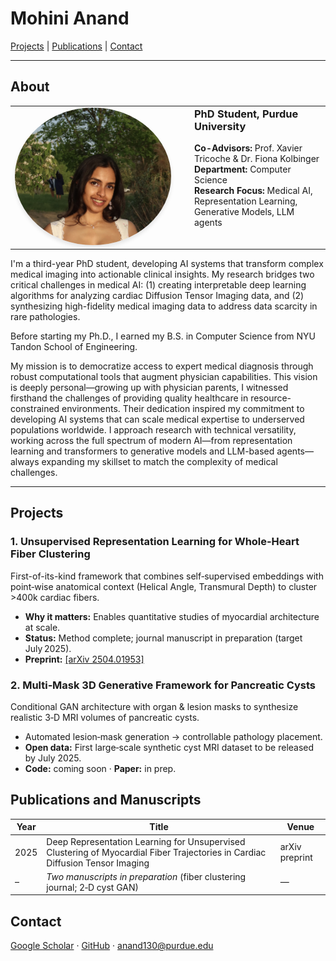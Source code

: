 # Mohini Anand
[Projects](#projects) | [Publications](#publications-and-manuscripts) | [Contact](#contact)

<!-- | [Impact](#research-impact) | [Skills](#technical-skills) | [Leadership](#leadership--service) | [Awards](#awards--recognition) -->

---

## About
<table style="border: none; border-collapse: collapse; width: 100%;table-layout: fixed;">
  <tr>
    <td style="width: 250px; padding-right: 30px; border: none; vertical-align: top;">
      <img src="images/profile_pic_1.jpg" alt="Mohini Anand" style="width: 250px; height: 220px; object-fit: cover; border-radius: 50%; box-shadow: 0 4px 6px rgba(0,0,0,0.1);">
    </td>
    <td style="border: none; vertical-align: top;">
      <h3 style="margin-top: 0;">PhD Student, Purdue University</h3>
    <p><strong>Co-Advisors:</strong> Prof. Xavier Tricoche & Dr. Fiona Kolbinger<br>
    <strong>Department:</strong> Computer Science<br>
    <strong>Research Focus:</strong> Medical AI, Representation Learning, Generative Models, LLM agents</p>
    </td>
  </tr>
</table>
<p>I'm a third-year PhD student, developing AI systems that transform complex medical imaging into actionable clinical insights. My research bridges two critical challenges in medical AI: (1) creating interpretable deep learning algorithms for analyzing cardiac Diffusion Tensor Imaging data, and (2) synthesizing high-fidelity medical imaging data to address data scarcity in rare pathologies. </p>

<p>Before starting my Ph.D., I earned my B.S. in Computer Science from NYU Tandon School of Engineering.</p>

<p>My mission is to democratize access to expert medical diagnosis through robust computational tools that augment physician capabilities. This vision is deeply personal—growing up with physician parents, I witnessed firsthand the challenges of providing quality healthcare in resource-constrained environments. Their dedication inspired my commitment to developing AI systems that can scale medical expertise to underserved populations worldwide.
I approach research with technical versatility, working across the full spectrum of modern AI—from representation learning and transformers to generative models and LLM-based agents—always expanding my skillset to match the complexity of medical challenges.</p>

---
## Projects

### 1. Unsupervised Representation Learning for Whole‑Heart Fiber Clustering
First-of-its-kind framework that combines self‑supervised embeddings with point‑wise anatomical context (Helical Angle, Transmural Depth) to cluster >400k cardiac fibers.
- **Why it matters:** Enables quantitative studies of myocardial architecture at scale.
- **Status:** Method complete; journal manuscript in preparation (target July 2025).  
- **Preprint:** [[arXiv 2504.01953]](https://arxiv.org/abs/2504.01953)

### 2. Multi‑Mask 3D Generative Framework for Pancreatic Cysts
Conditional GAN architecture with organ & lesion masks to synthesize realistic 3‑D MRI volumes of pancreatic cysts.
- Automated lesion‑mask generation → controllable pathology placement.
- **Open data:** First large‑scale synthetic cyst MRI dataset to be released by July 2025.
- **Code:** coming soon · **Paper:** in prep.

## Publications and Manuscripts


| Year | Title | Venue |
|------|-------|-------|
| 2025 | Deep Representation Learning for Unsupervised Clustering of Myocardial Fiber Trajectories in Cardiac Diffusion Tensor Imaging | arXiv preprint |
| – | *Two manuscripts in preparation* (fiber clustering journal; 2‑D cyst GAN) | — |


## Contact
[Google Scholar](https://scholar.google.com/citations?user=gjDiGX0AAAAJ&hl=en) · [GitHub](https://github.com/mohini-anand) · anand130@purdue.edu

